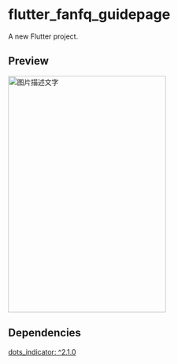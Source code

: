 # flutter_fanfq_guidepage

A new Flutter project.

## Preview


<img src="assets/preview.gif" width="320" height="480" alt="图片描述文字"/>


## Dependencies


[dots_indicator: ^2.1.0](https://pub.dev/packages/dots_indicator)